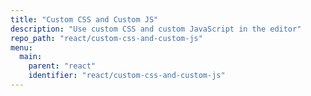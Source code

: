 ```yaml
---
title: "Custom CSS and Custom JS"
description: "Use custom CSS and custom JavaScript in the editor"
repo_path: "react/custom-css-and-custom-js"
menu:
  main:
    parent: "react"
    identifier: "react/custom-css-and-custom-js"
---
```

